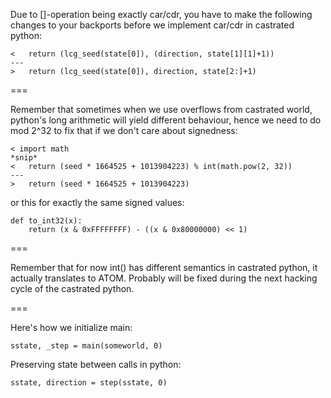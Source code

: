 Due to []-operation being exactly car/cdr, you have to make the following changes to your
backports before we implement car/cdr in castrated python:

```
<   return (lcg_seed(state[0]), (direction, state[1][1]+1))
---
>   return (lcg_seed(state[0]), direction, state[2:]+1)
```

===


Remember that sometimes when we use overflows from castrated world, python's long arithmetic
will yield different behaviour, hence we need to do mod 2^32 to fix that if we don't care about signedness:

```
< import math
*snip*
<   return (seed * 1664525 + 1013904223) % int(math.pow(2, 32))
---
>   return (seed * 1664525 + 1013904223)
```

or this for exactly the same signed values:

```
def to_int32(x):
    return (x & 0xFFFFFFFF) - ((x & 0x80000000) << 1)
```

===


Remember that for now int() has different semantics in castrated python, it actually translates
to ATOM. Probably will be fixed during the next hacking cycle of the castrated python.

===


Here's how we initialize main:

```
sstate, _step = main(someworld, 0)
```

Preserving state between calls in python:

```
sstate, direction = step(sstate, 0)
```

